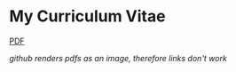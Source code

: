 # My Curriculum Vitae

[PDF](./cv.pdf)

_github renders pdfs as an image, therefore links don't work_

